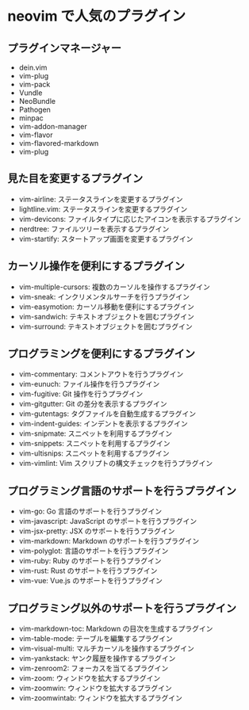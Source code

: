 # neovim で人気のプラグイン
## プラグインマネージャー
- dein.vim
- vim-plug
- vim-pack
- Vundle
- NeoBundle
- Pathogen
- minpac
- vim-addon-manager
- vim-flavor
- vim-flavored-markdown
- vim-plug

## 見た目を変更するプラグイン
- vim-airline: ステータスラインを変更するプラグイン
- lightline.vim: ステータスラインを変更するプラグイン
- vim-devicons: ファイルタイプに応じたアイコンを表示するプラグイン
- nerdtree: ファイルツリーを表示するプラグイン
- vim-startify: スタートアップ画面を変更するプラグイン

## カーソル操作を便利にするプラグイン
- vim-multiple-cursors: 複数のカーソルを操作するプラグイン
- vim-sneak: インクリメンタルサーチを行うプラグイン
- vim-easymotion: カーソル移動を便利にするプラグイン
- vim-sandwich: テキストオブジェクトを囲むプラグイン
- vim-surround: テキストオブジェクトを囲むプラグイン

## プログラミングを便利にするプラグイン
- vim-commentary: コメントアウトを行うプラグイン
- vim-eunuch: ファイル操作を行うプラグイン
- vim-fugitive: Git 操作を行うプラグイン
- vim-gitgutter: Git の差分を表示するプラグイン
- vim-gutentags: タグファイルを自動生成するプラグイン
- vim-indent-guides: インデントを表示するプラグイン
- vim-snipmate: スニペットを利用するプラグイン
- vim-snippets: スニペットを利用するプラグイン
- vim-ultisnips: スニペットを利用するプラグイン
- vim-vimlint: Vim スクリプトの構文チェックを行うプラグイン

## プログラミング言語のサポートを行うプラグイン
- vim-go: Go 言語のサポートを行うプラグイン
- vim-javascript: JavaScript のサポートを行うプラグイン
- vim-jsx-pretty: JSX のサポートを行うプラグイン
- vim-markdown: Markdown のサポートを行うプラグイン
- vim-polyglot: 言語のサポートを行うプラグイン
- vim-ruby: Ruby のサポートを行うプラグイン
- vim-rust: Rust のサポートを行うプラグイン
- vim-vue: Vue.js のサポートを行うプラグイン

## プログラミング以外のサポートを行うプラグイン
- vim-markdown-toc: Markdown の目次を生成するプラグイン
- vim-table-mode: テーブルを編集するプラグイン
- vim-visual-multi: マルチカーソルを操作するプラグイン
- vim-yankstack: ヤンク履歴を操作するプラグイン
- vim-zenroom2: フォーカスを当てるプラグイン
- vim-zoom: ウィンドウを拡大するプラグイン
- vim-zoomwin: ウィンドウを拡大するプラグイン
- vim-zoomwintab: ウィンドウを拡大するプラグイン
